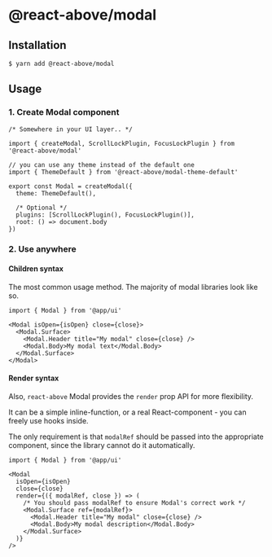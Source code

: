 # @react-above/modal

## Installation

```sh
$ yarn add @react-above/modal
```

## Usage

### 1. Create Modal component

```tsx
/* Somewhere in your UI layer.. */

import { createModal, ScrollLockPlugin, FocusLockPlugin } from '@react-above/modal'

// you can use any theme instead of the default one
import { ThemeDefault } from '@react-above/modal-theme-default'

export const Modal = createModal({
  theme: ThemeDefault(),

  /* Optional */
  plugins: [ScrollLockPlugin(), FocusLockPlugin()],
  root: () => document.body
})
```

### 2. Use anywhere

#### Children syntax

The most common usage method. The majority of modal libraries look like so.

```tsx
import { Modal } from '@app/ui'

<Modal isOpen={isOpen} close={close}>
  <Modal.Surface>
    <Modal.Header title="My modal" close={close} />
    <Modal.Body>My modal text</Modal.Body>
  </Modal.Surface>
</Modal>
```

#### Render syntax

Also, `react-above` Modal provides the `render` prop API for more flexibility.

It can be a simple inline-function, or a real React-component - you can freely use hooks inside.

The only requirement is that `modalRef` should be passed into the appropriate component, since the library cannot do it automatically.

```tsx
import { Modal } from '@app/ui'

<Modal
  isOpen={isOpen}
  close={close}
  render={({ modalRef, close }) => (
    /* You should pass modalRef to ensure Modal's correct work */
    <Modal.Surface ref={modalRef}>
      <Modal.Header title="My modal" close={close} />
      <Modal.Body>My modal description</Modal.Body>
    </Modal.Surface>
  )}
/>
```